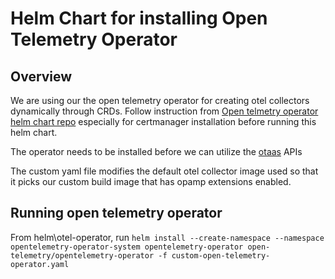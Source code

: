 # Helm Chart for installing Open Telemetry Operator

## Overview
We are using our the open telemetry operator for creating otel collectors dynamically through CRDs. Follow instruction from [Open telmetry operator helm chart repo](https://github.com/open-telemetry/opentelemetry-helm-charts/blob/main/charts/opentelemetry-operator/README.md) especially for certmanager installation before running this helm chart. 

The operator needs to be installed before we can utilize the [otaas](../otaas/README.md) APIs

The custom yaml file modifies the default otel collector image used so that it picks our custom build image that has opamp extensions enabled.

## Running open telemetry operator
From helm\otel-operator, run
    `helm install --create-namespace --namespace opentelemetry-operator-system opentelemetry-operator open-telemetry/opentelemetry-operator -f custom-open-telemetry-operator.yaml`